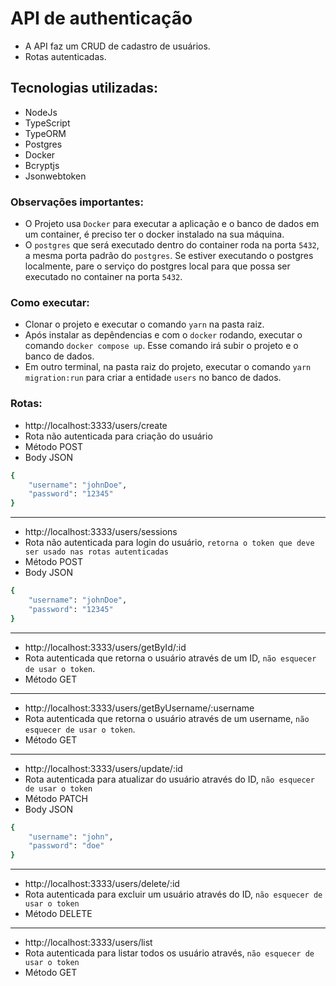 # API de authenticação

- A API faz um CRUD de cadastro de usuários.
- Rotas autenticadas.

## Tecnologias utilizadas:

- NodeJs
- TypeScript
- TypeORM
- Postgres
- Docker
- Bcryptjs
- Jsonwebtoken

### Observações importantes:

- O Projeto usa `Docker` para executar a aplicação e o banco de dados em um container, é preciso ter o docker instalado na sua máquina.
- O `postgres` que será executado dentro do container roda na porta `5432`, a mesma porta padrão do `postgres`. Se estiver executando o postgres localmente, pare o serviço do postgres local para que possa ser executado no container na porta `5432`.

### Como executar:

- Clonar o projeto e executar o comando `yarn` na pasta raiz.
- Após instalar as depêndencias e com o `docker` rodando, executar o comando `docker compose up`. Esse comando irá subir o projeto e o banco de dados.
- Em outro terminal, na pasta raiz do projeto, executar o comando `yarn migration:run` para criar a entidade `users` no banco de dados.

### Rotas:

- http://localhost:3333/users/create
- Rota não autenticada para criação do usuário
- Método POST
- Body JSON

```bash
{
	"username": "johnDoe",
	"password": "12345"
}
```

---

- http://localhost:3333/users/sessions
- Rota não autenticada para login do usuário, `retorna o token que deve ser usado nas rotas autenticadas`
- Método POST
- Body JSON

```bash
{
	"username": "johnDoe",
	"password": "12345"
}
```

---

- http://localhost:3333/users/getById/:id
- Rota autenticada que retorna o usuário através de um ID, `não esquecer de usar o token`.
- Método GET

---

- http://localhost:3333/users/getByUsername/:username
- Rota autenticada que retorna o usuário através de um username, `não esquecer de usar o token`.
- Método GET

---

- http://localhost:3333/users/update/:id
- Rota autenticada para atualizar do usuário através do ID, `não esquecer de usar o token`
- Método PATCH
- Body JSON

```bash
{
	"username": "john",
	"password": "doe"
}
```

---

- http://localhost:3333/users/delete/:id
- Rota autenticada para excluir um usuário através do ID, `não esquecer de usar o token`
- Método DELETE

---

- http://localhost:3333/users/list
- Rota autenticada para listar todos os usuário através, `não esquecer de usar o token`
- Método GET
